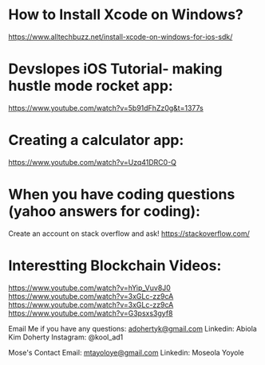 # How to Install Xcode on Windows?
https://www.alltechbuzz.net/install-xcode-on-windows-for-ios-sdk/

# Devslopes iOS Tutorial- making hustle mode rocket app:
https://www.youtube.com/watch?v=5b91dFhZz0g&t=1377s

# Creating a calculator app:
https://www.youtube.com/watch?v=Uzq41DRC0-Q

# When you have coding questions (yahoo answers for coding):
Create an account on stack overflow and ask!
https://stackoverflow.com/

# Interestting Blockchain Videos:
https://www.youtube.com/watch?v=hYip_Vuv8J0
https://www.youtube.com/watch?v=3xGLc-zz9cA
https://www.youtube.com/watch?v=3xGLc-zz9cA
https://www.youtube.com/watch?v=G3psxs3gyf8

Email Me if you have any questions: adohertyk@gmail.com
Linkedin: Abiola Kim Doherty
Instagram: @kool_ad1

Mose's Contact
Email: mtayoloye@gmail.com
Linkedin: Moseola Yoyole
